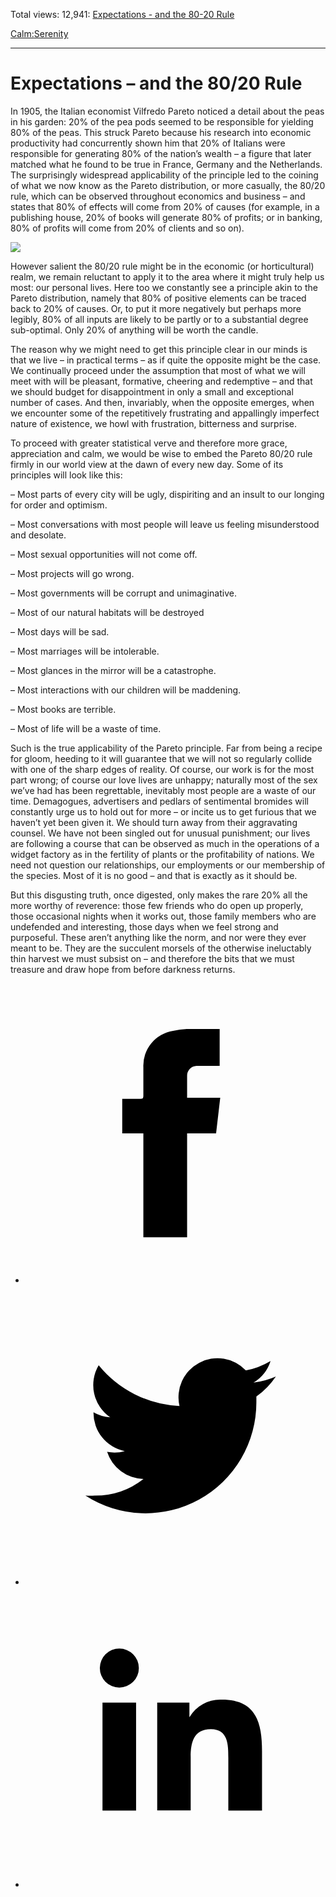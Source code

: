 Total views: 12,941: [Expectations - and the 80-20 Rule](https://www.theschooloflife.com/thebookoflife/expectations-and-the-80-20-rule/)

[Calm:](https://www.theschooloflife.com/thebookoflife/category/calm/)[Serenity](https://www.theschooloflife.com/thebookoflife/category/calm/serenity/)

* * *

# Expectations – and the 80/20 Rule
<style>
						.alignnone {
  display: block;
  margin-left: auto;
  margin-right: auto;
  align: center:
}

.addtoany_share_save_container {
display:none;
}

.wp-block-image {
		display: block;
  margin-left: auto;
  margin-right: auto;
  width: 50%;
}

.aligncenter {
display: block;
  margin-left: auto;
  margin-right: auto;
  align: center:
}

@media only screen and (max-width: 500px) {
  .wp-block-image {
		display: block;
  margin-left: auto;
  margin-right: auto;
  width: 100%;
} }

h1 {max-width: 600px !important;
}
.s18-single-post .content-area .site-main article .post-cat-header-display + .old-wrapper p {
    font-size: 1.200em
}
						</style>

In 1905, the Italian economist Vilfredo Pareto noticed a detail about the peas in his garden: 20% of the pea pods seemed to be responsible for yielding 80% of the peas. This struck Pareto because his research into economic productivity had concurrently shown him that 20% of Italians were responsible for generating 80% of the nation’s wealth – a figure that later matched what he found to be true in France, Germany and the Netherlands. The surprisingly widespread applicability of the principle led to the coining of what we now know as the Pareto distribution, or more casually, the 80/20 rule, which can be observed throughout economics and business – and states that 80% of effects will come from 20% of causes (for example, in a publishing house, 20% of books will generate 80% of profits; or in banking, 80% of profits will come from 20% of clients and so on).

![](https://www.theschooloflife.com/thebookoflife/wp-content/uploads/2019/05/Doperwt_rijserwt_bloemen_Pisum_sativum-983x1024.jpg)

However salient the 80/20 rule might be in the economic (or horticultural) realm, we remain reluctant to apply it to the area where it might truly help us most: our personal lives. Here too we constantly see a principle akin to the Pareto distribution, namely that 80% of positive elements can be traced back to 20% of causes. Or, to put it more negatively but perhaps more legibly, 80% of all inputs are likely to be partly or to a substantial degree sub-optimal. Only 20% of anything will be worth the candle.

The reason why we might need to get this principle clear in our minds is that we live – in practical terms – as if quite the opposite might be the case. We continually proceed under the assumption that most of what we will meet with will be pleasant, formative, cheering and redemptive – and that we should budget for disappointment in only a small and exceptional number of cases. And then, invariably, when the opposite emerges, when we encounter some of the repetitively frustrating and appallingly imperfect nature of existence, we howl with frustration, bitterness and surprise.

To proceed with greater statistical verve and therefore more grace, appreciation and calm, we would be wise to embed the Pareto 80/20 rule firmly in our world view at the dawn of every new day. Some of its principles will look like this:

– Most parts of every city will be ugly, dispiriting and an insult to our longing for order and optimism.

– Most conversations with most people will leave us feeling misunderstood and desolate.

– Most sexual opportunities will not come off.

– Most projects will go wrong.

– Most governments will be corrupt and unimaginative.

– Most of our natural habitats will be destroyed

– Most days will be sad.

– Most marriages will be intolerable.

– Most glances in the mirror will be a catastrophe.

– Most interactions with our children will be maddening.

– Most books are terrible.

– Most of life will be a waste of time.

Such is the true applicability of the Pareto principle. Far from being a recipe for gloom, heeding to it will guarantee that we will not so regularly collide with one of the sharp edges of reality. Of course, our work is for the most part wrong; of course our love lives are unhappy; naturally most of the sex we’ve had has been regrettable, inevitably most people are a waste of our time. Demagogues, advertisers and pedlars of sentimental bromides will constantly urge us to hold out for more – or incite us to get furious that we haven’t yet been given it. We should turn away from their aggravating counsel. We have not been singled out for unusual punishment; our lives are following a course that can be observed as much in the operations of a widget factory as in the fertility of plants or the profitability of nations. We need not question our relationships, our employments or our membership of the species. Most of it is no good – and that is exactly as it should be.

But this disgusting truth, once digested, only makes the rare 20% all the more worthy of reverence: those few friends who do open up properly, those occasional nights when it works out, those family members who are undefended and interesting, those days when we feel strong and purposeful. These aren’t anything like the norm, and nor were they ever meant to be. They are the succulent morsels of the otherwise ineluctably thin harvest we must subsist on – and therefore the bits that we must treasure and draw hope from before darkness returns.

<style>
    .iframe-class { display: block !important; }
</style>

- [<svg xmlns="http://www.w3.org/2000/svg" viewbox="0 0 26 26"><title>Facebook</title>
                    <g>
                        <path d="M8.38,10H9.92c.2,0,.29,0,.29-.28,0-.82,0-1.64,0-2.46a3.05,3.05,0,0,1,2.57-3.15A7.22,7.22,0,0,1,14,3.95c.86,0,1.71,0,2.57,0h.25v3.2h-2A.85.85,0,0,0,14,8c0,.62,0,1.24,0,1.91h2.87L16.51,13H14v9H10.21V13H8.38Z"></path>
                    </g>
                </svg>](http://www.facebook.com/sharer/sharer.php?u=https://www.theschooloflife.com/thebookoflife/expectations-and-the-80-20-rule/)
- [<svg xmlns="http://www.w3.org/2000/svg" viewbox="0 0 26 26"><title>Twitter</title>
                    <path d="M21.69,7.9a6.75,6.75,0,0,1-1.94.53,3.39,3.39,0,0,0,1.48-1.87,6.76,6.76,0,0,1-2.14.82,3.38,3.38,0,0,0-5.75,3.08,9.59,9.59,0,0,1-7-3.53,3.38,3.38,0,0,0,1,4.51A3.36,3.36,0,0,1,5.89,11v0A3.38,3.38,0,0,0,8.6,14.37a3.39,3.39,0,0,1-1.53.06,3.38,3.38,0,0,0,3.15,2.35A6.78,6.78,0,0,1,6,18.22a6.87,6.87,0,0,1-.81,0A9.6,9.6,0,0,0,20,10.08q0-.22,0-.44A6.86,6.86,0,0,0,21.69,7.9Z"></path>
                </svg>](http://twitter.com/share?url=https://www.theschooloflife.com/thebookoflife/expectations-and-the-80-20-rule/&text=&via=theschooloflife)
- [<svg xmlns="http://www.w3.org/2000/svg" viewbox="0 0 26 26"><title>LinkedIn</title>
<path class="cls-2" d="M6.67,10H9.58v9.36H6.67ZM8.13,5.32A1.69,1.69,0,1,1,6.44,7,1.69,1.69,0,0,1,8.13,5.32"></path><path class="cls-2" d="M11.41,10H14.2v1.28h0A3.06,3.06,0,0,1,17,9.75c2.95,0,3.49,1.94,3.49,4.46v5.14H17.57V14.79c0-1.09,0-2.48-1.51-2.48s-1.75,1.18-1.75,2.4v4.63H11.41Z"></path></svg>](https://www.linkedin.com/shareArticle?mini=true&url=https://www.theschooloflife.com/thebookoflife/expectations-and-the-80-20-rule/)
